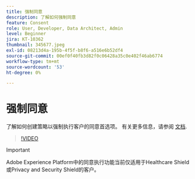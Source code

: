 ```yaml
---
title: 强制同意
description: 了解如何强制同意
feature: Consent
role: User, Developer, Data Architect, Admin
level: Beginner
jira: KT-10362
thumbnail: 345677.jpeg
exl-id: 08213d4a-195b-4f5f-b8f6-a516e6b52df4
source-git-commit: 00ef0f40fb3d82f0c06428a35c0e402f46ab6774
workflow-type: tm+mt
source-wordcount: '53'
ht-degree: 0%

---
```


# 强制同意

了解如何创建策略以强制执行客户的同意首选项。 有关更多信息，请参阅 [文档](https://experienceleague.adobe.com/docs/experience-platform/data-governance/enforcement/auto-enforcement.html).

>[!VIDEO](https://video.tv.adobe.com/v/345677?learn=on)

>[!IMPORTANT]
>
> Adobe Experience Platform中的同意执行功能当前仅适用于Healthcare Shield或Privacy and Security Shield的客户。
